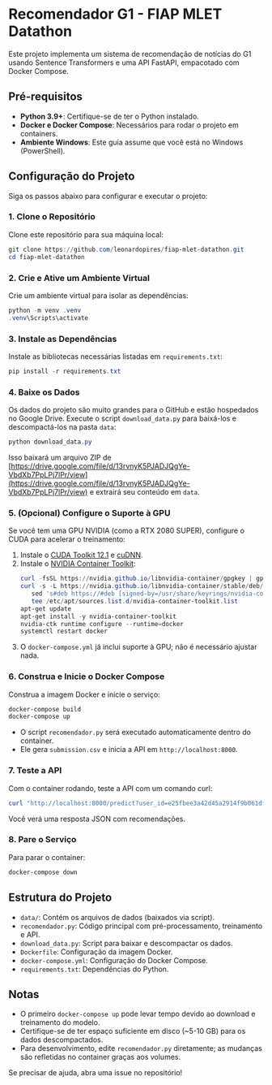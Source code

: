 # Recomendador G1 - FIAP MLET Datathon

Este projeto implementa um sistema de recomendação de notícias do G1 usando Sentence Transformers e uma API FastAPI, empacotado com Docker Compose.

## Pré-requisitos

- **Python 3.9+**: Certifique-se de ter o Python instalado.
- **Docker e Docker Compose**: Necessários para rodar o projeto em containers.
- **Ambiente Windows**: Este guia assume que você está no Windows (PowerShell).

## Configuração do Projeto

Siga os passos abaixo para configurar e executar o projeto:

### 1. Clone o Repositório
Clone este repositório para sua máquina local:
```powershell
git clone https://github.com/leonardopires/fiap-mlet-datathon.git
cd fiap-mlet-datathon
```

### 2. Crie e Ative um Ambiente Virtual
Crie um ambiente virtual para isolar as dependências:
```powershell
python -m venv .venv
.venv\Scripts\activate
```

### 3. Instale as Dependências
Instale as bibliotecas necessárias listadas em `requirements.txt`:
```powershell
pip install -r requirements.txt
```

### 4. Baixe os Dados
Os dados do projeto são muito grandes para o GitHub e estão hospedados no Google Drive. Execute o script `download_data.py` para baixá-los e descompactá-los na pasta `data`:
```powershell
python download_data.py
```
Isso baixará um arquivo ZIP de [https://drive.google.com/file/d/13rvnyK5PJADJQgYe-VbdXb7PpLPj7lPr/view](https://drive.google.com/file/d/13rvnyK5PJADJQgYe-VbdXb7PpLPj7lPr/view) e extrairá seu conteúdo em `data`.

### 5. (Opcional) Configure o Suporte à GPU
Se você tem uma GPU NVIDIA (como a RTX 2080 SUPER), configure o CUDA para acelerar o treinamento:
1. Instale o [CUDA Toolkit 12.1](https://developer.nvidia.com/cuda-12-1-0-download-archive) e [cuDNN](https://developer.nvidia.com/cudnn).
2. Instale o [NVIDIA Container Toolkit](https://docs.nvidia.com/datacenter/cloud-native/container-toolkit/install-guide.html):
   ```powershell
   curl -fsSL https://nvidia.github.io/libnvidia-container/gpgkey | gpg --dearmor -o /usr/share/keyrings/nvidia-container-toolkit-keyring.gpg
   curl -s -L https://nvidia.github.io/libnvidia-container/stable/deb/nvidia-container-toolkit.list | `
      sed 's#deb https://#deb [signed-by=/usr/share/keyrings/nvidia-container-toolkit-keyring.gpg] https://#g' | `
      tee /etc/apt/sources.list.d/nvidia-container-toolkit.list
   apt-get update
   apt-get install -y nvidia-container-toolkit
   nvidia-ctk runtime configure --runtime=docker
   systemctl restart docker
   ```
3. O `docker-compose.yml` já inclui suporte à GPU; não é necessário ajustar nada.

### 6. Construa e Inicie o Docker Compose
Construa a imagem Docker e inicie o serviço:
```powershell
docker-compose build
docker-compose up
```
- O script `recomendador.py` será executado automaticamente dentro do container.
- Ele gera `submission.csv` e inicia a API em `http://localhost:8000`.

### 7. Teste a API
Com o container rodando, teste a API com um comando curl:
```powershell
curl "http://localhost:8000/predict?user_id=e25fbee3a42d45a2914f9b061df3386b2ded2d8cc1f3d4b901419051126488b9"
```
Você verá uma resposta JSON com recomendações.

### 8. Pare o Serviço
Para parar o container:
```powershell
docker-compose down
```

## Estrutura do Projeto

- `data/`: Contém os arquivos de dados (baixados via script).
- `recomendador.py`: Código principal com pré-processamento, treinamento e API.
- `download_data.py`: Script para baixar e descompactar os dados.
- `Dockerfile`: Configuração da imagem Docker.
- `docker-compose.yml`: Configuração do Docker Compose.
- `requirements.txt`: Dependências do Python.

## Notas

- O primeiro `docker-compose up` pode levar tempo devido ao download e treinamento do modelo.
- Certifique-se de ter espaço suficiente em disco (~5-10 GB) para os dados descompactados.
- Para desenvolvimento, edite `recomendador.py` diretamente; as mudanças são refletidas no container graças aos volumes.

Se precisar de ajuda, abra uma issue no repositório!